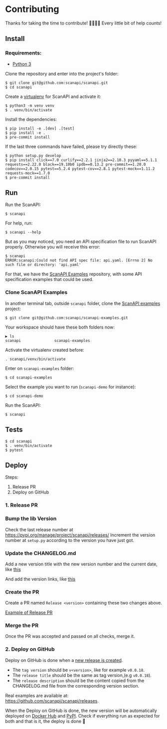 # Contributing

Thanks for taking the time to contribute! 🙇‍♀️🙇‍♂️ Every little bit of help counts!

## Install

### Requirements:
- [Python 3][python]

Clone the repository and enter into the project's folder:

```shell
$ git clone git@github.com:scanapi/scanapi.git
$ cd scanapi
```

Create a [virtualenv][virtualenv] for ScanAPI and activate it:

```shell
$ python3 -m venv venv
$ . venv/bin/activate
```

Install the dependencies:

```shell
$ pip install -e .[dev] .[test]
$ pip install -e .
$ pre-commit install
```

If the last three commands have failed, please try directly these:

```shell
$ python setup.py develop
$ pip install click==7.0 curlify==2.2.1 jinja2==2.10.3 pyyaml==5.1.1 requests==2.22.0 black==19.10b0 ipdb==0.13.2 pre-commit==1.20.0 codecov==2.0.15 pytest==5.2.4 pytest-cov==2.8.1 pytest-mock==1.11.2 requests-mock==1.7.0
$ pre-commit install
```

## Run

Run the ScanAPI:

```shell
$ scanapi
```

For help, run:

```shell
$ scanapi --help
```

But as you may noticed, you need an API specification file to run ScanAPI properly.
Otherwise you will receive this error:

```shell
$ scanapi
ERROR:scanapi:Could not find API spec file: api.yaml. [Errno 2] No such file or directory: 'api.yaml'
```

For that, we have the [ScanAPI Examples][scanapi-examples] repository, with some API specification
examples that could be used.

### Clone ScanAPI Examples

In another terminal tab, outside `scanapi` folder, clone the [ScanAPI examples][scanapi-examples]
 project:

```shell
$ git clone git@github.com:scanapi/scanapi-examples.git
```

Your workspace should have these both folders now:

```shell
▶ ls
scanapi               scanapi-examples
```

Activate the virtualenv created before:

```shell
. scanapi/venv/bin/activate
```

Enter on `scanapi-examples` folder:

```shell
$ cd scanapi-examples
```

Select the example you want to run (`scanapi-demo` for instance):

```shell
$ cd scanapi-demo
```
Run the ScanAPI:

```shell
$ scanapi
```

## Tests

```shell
$ cd scanapi
$ . venv/bin/activate
$ pytest
```

## Deploy

Steps:
1. Release PR
2. Deploy on GitHub

### 1. Release PR

### Bump the lib Version

Check the last release number at https://pypi.org/manage/project/scanapi/releases/
Increment the version number at `setup.py` according to the version you have just got.

### Update the CHANGELOG.md

Add a new version title with the new version number and the current date, like [this](https://github.com/camilamaia/scanapi/commit/86e89e6ab52bbf64e058c02dbfdbbb1500066bff#diff-4ac32a78649ca5bdd8e0ba38b7006a1eR9-R10)

And add the version links, like [this](https://github.com/camilamaia/scanapi/commit/86e89e6ab52bbf64e058c02dbfdbbb1500066bff#diff-4ac32a78649ca5bdd8e0ba38b7006a1eR69-R70)

### Create the PR

Create a PR named `Release <version>` containing these two changes above.

[Example of Release PR](https://github.com/camilamaia/scanapi/commit/86e89e6ab52bbf64e058c02dbfdbbb1500066bff)

### Merge the PR

Once the PR was accepted and passed on all checks, merge it.

### 2. Deploy on GitHub

Deploy on GitHub is done when a [new release is created][creating-releases].

- The `tag version` should be `v<version>`, like for example `v0.0.18`.
- The `release title` should be the same as tag version,(e.g `v0.0.18`).
- The `release description` should be the content copied from the CHANGELOG.md file from the
corresponding version section.

Real examples are available at: https://github.com/scanapi/scanapi/releases.

When the Deploy on GitHub is done, the new version will be automatically deployed on [Docker Hub][scanapi-on-docker-hub] and [PyPI][scanapi-on-pypi].
Check if everything run as expected for both and that is it, the deploy is done 🎉


[creating-releases]: https://help.github.com/en/enterprise/2.13/user/articles/creating-releases
[python]: https://www.python.org/downloads/
[scanapi-examples]: https://github.com/scanapi/scanapi-examples
[scanapi-on-docker-hub]: https://hub.docker.com/r/camilamaia/scanapi
[scanapi-on-pypi]: https://pypi.org/project/scanapi/
[virtualenv]: https://virtualenv.pypa.io/en/latest/
